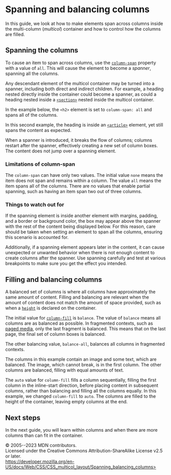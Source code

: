 Spanning and balancing columns
==============================

In this guide, we look at how to make elements span across columns
inside the multi-column (*multicol*) container and how to control how
the columns are filled.

Spanning the columns
--------------------

To cause an item to span across columns, use the
[`column-span`](column-span.md) property with a value of `all`. This
will cause the element to become a *spanner*, spanning all the columns.

Any descendant element of the multicol container may be turned into a
spanner, including both direct and indirect children. For example, a
heading nested directly inside the container could become a spanner, as
could a heading nested inside a
[`<section>`](https://developer.mozilla.org/en-US/docs/Web/HTML/Element/section)
nested inside the multicol container.

In the example below, the `<h2>` element is set to `column-span: all`
and spans all of the columns.

In this second example, the heading is inside an
[`<article>`](https://developer.mozilla.org/en-US/docs/Web/HTML/Element/article)
element, yet still spans the content as expected.

When a spanner is introduced, it breaks the flow of columns; columns
restart after the spanner, effectively creating a new set of column
boxes. The content does not jump over a spanning element.

### Limitations of column-span

The `column-span` can have only two values. The initial value `none`
means the item does not span and remains within a column. The value
`all` means the item spans all of the columns. There are no values that
enable partial spanning, such as having an item span two out of three
columns.

### Things to watch out for

If the spanning element is inside another element with margins, padding,
and a border or background color, the box may appear above the spanner
with the rest of the content being displayed below. For this reason,
care should be taken when setting an element to span all the columns,
ensuring this scenario is accounted for.

Additionally, if a spanning element appears later in the content, it can
cause unexpected or unwanted behavior when there is not enough content
to create columns after the spanner. Use spanning carefully and test at
various breakpoints to make sure you get the effect you intended.

Filling and balancing columns
-----------------------------

A balanced set of columns is where all columns have approximately the
same amount of content. Filling and balancing are relevant when the
amount of content does not match the amount of space provided, such as
when a [`height`](_Resources/Markup%20And%20Styling/css/height.md) is declared on the container.

The initial value for [`column-fill`](column-fill.md) is `balance`. The
value of `balance` means all columns are as balanced as possible. In
fragmented contexts, such as [paged media](css_paged_media.md), only the
last fragment is balanced. This means that on the last page, the final
set of column boxes is balanced.

The other balancing value, `balance-all`, balances all columns in
fragmented contexts.

The columns in this example contain an image and some text, which are
balanced. The image, which cannot break, is in the first column. The
other columns are balanced, filling with equal amounts of text.

The `auto` value for `column-fill` fills a column sequentially, filling
the first column in the inline-start direction, before placing content
in subsequent columns, rather than balancing and filling all the columns
equally. In this example, we changed `column-fill` to `auto`. The
columns are filled to the height of the container, leaving empty columns
at the end.

Next steps
----------

In the next guide, you will learn [](handling_overflow_in_multicol_layout.md) within columns and when
there are more columns than can fit in the container.

© 2005--2023 MDN contributors.\
Licensed under the Creative Commons Attribution-ShareAlike License v2.5
or later.\
https://developer.mozilla.org/en-US/docs/Web/CSS/CSS_multicol_layout/Spanning_balancing_columns>
